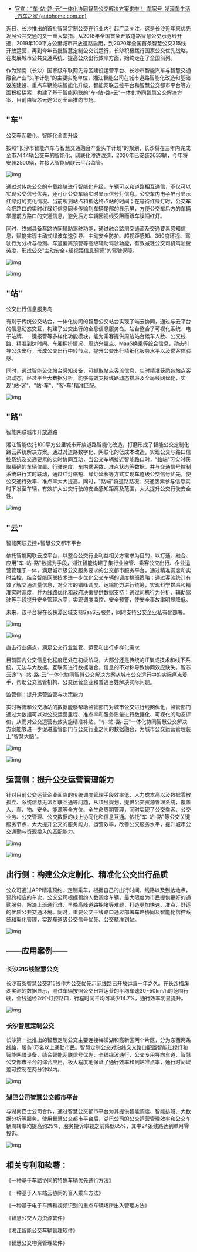- [官宣：“车-站-路-云”一体化协同智慧公交解决方案来啦！_车家号_发现车生活_汽车之家 (autohome.com.cn)](https://chejiahao.autohome.com.cn/info/8488428?reply=reply)

近日，长沙推出的首批智慧定制公交在行业内引起广泛关注，这是长沙近年来优先发展公共交通的又一重大举措。从2018年全国首条开放道路智慧公交示范线开通、2019年100平方公里城市开放道路启用，到2020年全国首条智慧公交315线开放运营，再到今年首批智慧定制公交试运行，长沙积极践行国家公交优先战略，在发展城市公共交通系统、提高公众出行效率方面，始终走在了全国前列。

作为湖南（长沙）国家级车联网先导区建设运营平台、长沙市智能汽车与智慧交通融合产业"头羊计划"的主要实施单位，湘江智能公司在城市道路智能化改造和基础设施建设、重点车辆终端智能化升级、智能网联云控平台和智慧公交都市平台等方面积极探索，构建了基于智能网联的"车-站-路-云"一体化协同智慧公交解决方案，目前由智芯云途公司全面推向市场。

## "车"

公交车网联化、智能化全面升级

按照"长沙市智能汽车与智慧交通融合产业头羊计划"的规划，长沙将在三年内完成全市7444辆公交车的智能化、网联化渗透改造，2020年已安装2633辆，今年将安装2500辆，并接入智能网联云平台监管。

![img](https://cjh.autoimg.cn/chejiahaodfs/g13/M15/04/D4/autohomecar__ChxkrmCKckyAQnwMAAC2cs1kd_A405.png?imageView2/2/w/752|watermark/2/text/5pm66am-5YmN5rK_DQrmsb3ovabkuYvlrrY=/font/5b6u6L2v6ZuF6buR/fontsize/270/fill/d2hpdGU=/dissolve/100/gravity/SouthEast/dx/5/dy/5)

通过对传统公交的车载终端进行智能化升级，车辆可以和道路相互通信，不仅可以实现公交信号优先，还可让公交车辆实时显示信号灯信息。公交车内电子屏可显示红绿灯的变化情况、当前所到站点和抵达终点站的时间；在等待红绿灯时，公交车会把路口的实时红绿灯信息同步传输到车辆尾部的显示屏，方便公交车后方的车辆掌握前方路口的交通信息，避免后方车辆因视线受阻而跟车误闯红灯。

同时，终端具备车路协同辅助驾驶功能，通过融合路测交通流及交通要素感知信息，赋能实现主动式绿波车速引导、主动安全防护、超视距感知、360度环视、驾驶行为分析与检测、车道偏离预警等高级辅助驾驶功能，有效减轻公交司机驾驶疲劳度，形成公交"主动安全+超视距信息预警"的驾驶保障。

![img](https://cjh.autoimg.cn/chejiahaodfs/g13/M06/07/C5/autohomecar__ChsE8mCKck2ALQMQAAEcsT02j4Q759.png?imageView2/2/w/752|watermark/2/text/5pm66am-5YmN5rK_DQrmsb3ovabkuYvlrrY=/font/5b6u6L2v6ZuF6buR/fontsize/270/fill/d2hpdGU=/dissolve/100/gravity/SouthEast/dx/5/dy/5)

![img](https://cjh.autoimg.cn/chejiahaodfs/g13/M08/07/C5/autohomecar__ChsE8mCKck2AcF5KAAESlAEXmyI456.png?imageView2/2/w/752|watermark/2/text/5pm66am-5YmN5rK_DQrmsb3ovabkuYvlrrY=/font/5b6u6L2v6ZuF6buR/fontsize/270/fill/d2hpdGU=/dissolve/100/gravity/SouthEast/dx/5/dy/5)

## "站"

公交出行信息服务岛

有别于传统公交站台，一体化协同的智慧公交站台实现了端云协同，通过与云平台的信息动态交互，构建了公交出行的全息信息服务岛。站台整合了可视化系统、电子站牌、一键报警等多样化功能模块，能为乘客提供周边站台候车人数、公交线路、精准到达时间、车厢拥挤情况、周边兴趣点、MaaS换乘等综合信息，动态引导公众出行，形成公交出行中转节点，提升公交出行精细化服务水平以及乘客体验感。

同时，通过智能公交站台感知设备，可抓取站点客流信息，实时精准获悉各站点客流动态，经过平台大数据分析，能够有效支持线路动态排班及全局线网优化，实现"站-客"、"站-车"、"客-车"精准匹配。

![img](https://cjh.autoimg.cn/chejiahaodfs/g18/M11/0C/CE/autohomecar__ChsE2GCKck6Adbl7AADyrt1Qewo894.png?imageView2/2/w/752|watermark/2/text/5pm66am-5YmN5rK_DQrmsb3ovabkuYvlrrY=/font/5b6u6L2v6ZuF6buR/fontsize/270/fill/d2hpdGU=/dissolve/100/gravity/SouthEast/dx/5/dy/5)

## "路"

智能网联城市开放道路

湘江智能依托100平方公里城市开放道路智能化改造，打磨形成了智能公交定制化路云系统解决方案。通过对道路数字化、网联化的低成本改造，实现公交与路口信控系统及交通要素的实时协同互动，当公交车辆接近智能路口时，"路端"可实时获取精确的车辆位置、行驶速度、车内乘客数、准点状态等数据，并与交通信号控制系统进行实时联动，通过红灯缩短、绿灯延长等方式实现车道级公交信号优先，使公交通行效率、准点率大大提高。同时，"路端"将道路路况、交通因素参与信息实时下发至车辆，有效扩大公交行驶的安全感知距离及范围，大大提升公交行驶安全性。

![img](https://cjh.autoimg.cn/chejiahaodfs/g18/M0E/04/A9/autohomecar__ChxksGCKck-AZJWzAAFzLWSkzSE919.png?imageView2/2/w/752|watermark/2/text/5pm66am-5YmN5rK_DQrmsb3ovabkuYvlrrY=/font/5b6u6L2v6ZuF6buR/fontsize/270/fill/d2hpdGU=/dissolve/100/gravity/SouthEast/dx/5/dy/5)

## "云"

智能网联云控+智慧公交都市平台

依托智能网联云控平台，以整合公交行业利益相关方需求为目的，以打通、融合、应用"车-站-路"数据为手段，湘江智能构建了集行业监管、乘客公交出行、企业运营管理于一体，满足城市级公交服务要求的公交都市服务平台。通过精准调度和实时监控，结合智能网联技术进一步优化公交车辆的调度排班策略；通过客流统计有效了解交通流量信息，对全市的错峰调度、运输能力进行统筹，实现科学排班和精准实时调度，并为线路优化和政府决策提供数据支持；通过司机行为分析、辅助驾驶等手段提升安全管理水平，实现调度监控、安全预警，使安全事故率明显降低。

未来，该平台将在长株潭区域支持SaaS云服务，同时支持公交企业私有化部署。

![img](https://cjh.autoimg.cn/chejiahaodfs/g18/M09/0E/77/autohomecar__ChwEpGCKck-AU-brAACcD4HigA4649.png?imageView2/2/w/752|watermark/2/text/5pm66am-5YmN5rK_DQrmsb3ovabkuYvlrrY=/font/5b6u6L2v6ZuF6buR/fontsize/270/fill/d2hpdGU=/dissolve/100/gravity/SouthEast/dx/5/dy/5)

![img](https://cjh.autoimg.cn/chejiahaodfs/g18/M05/0E/77/autohomecar__ChwEpGCKclCAImU4AABewVGWz6Q951.png?imageView2/2/w/752|watermark/2/text/5pm66am-5YmN5rK_DQrmsb3ovabkuYvlrrY=/font/5b6u6L2v6ZuF6buR/fontsize/270/fill/d2hpdGU=/dissolve/100/gravity/SouthEast/dx/5/dy/5)

直击行业痛点，满足公交行业监管、运营和出行多样化需求

目前国内公交信息化程度还处在初级阶段，大部分还是传统的IT集成技术和线下系统，无法与大数据、互联网进行数据融合，信息的不对称导致协同效应缺失。智芯云途"车-站-路-云"一体化协同智慧公交解决方案从城市公交运行中的实际痛点着手，帮助公交监管机构、公交运营企业和普通百姓解决实际问题。

监管侧：提升运营监管与决策能力

实时客流和公交场站的数据能够帮助监管部门对城市公交进行线网优化，监管部门通过大数据可以对公交运营里程、准点率和服务质量进行数据化、可视化的动态评价，从而对公交运营有效实施精准补贴。"车-站-路-云"一体化协同智慧公交解决方案能够进一步促进监管部门与公交行业之间的数据融合，为城市公交运营管理装上"智慧大脑"。

![img](https://cjh.autoimg.cn/chejiahaodfs/g18/M07/0C/CF/autohomecar__ChsE2GCKclCAfLbjAAE5hUTZCZk565.png?imageView2/2/w/752|watermark/2/text/5pm66am-5YmN5rK_DQrmsb3ovabkuYvlrrY=/font/5b6u6L2v6ZuF6buR/fontsize/270/fill/d2hpdGU=/dissolve/100/gravity/SouthEast/dx/5/dy/5)

![img](https://cjh.autoimg.cn/chejiahaodfs/g18/M0B/0E/77/autohomecar__ChwEpGCKclGAAPQKAAD4-3XZ6vg072.png?imageView2/2/w/752|watermark/2/text/5pm66am-5YmN5rK_DQrmsb3ovabkuYvlrrY=/font/5b6u6L2v6ZuF6buR/fontsize/270/fill/d2hpdGU=/dissolve/100/gravity/SouthEast/dx/5/dy/5)

## 运营侧：提升公交运营管理能力

针对目前公交运营企业面临的传统调度管理手段效率低、人力成本高以及数据零散孤立、系统信息无法互联互通等问题，从顶层规划，提供公交资源管理系统，覆盖人、车、物、安全、能源等全方位、全生命周期管理，同时实现了公交乘客、公交业务、公交管理、公交数据的线上协同化和信息互通。依托"车-站-路"等公交关键服务节点，大大提升公交的服务能力、运营效率，改善公交服务水平，提升城市公交通勤与资源投入的匹配能力。

![img](https://cjh.autoimg.cn/chejiahaodfs/g6/M0A/0D/C0/autohomecar__ChwEmGCKcvyAcsHuAAXspx0ou3M191.png?imageView2/2/w/752|watermark/2/text/5pm66am-5YmN5rK_DQrmsb3ovabkuYvlrrY=/font/5b6u6L2v6ZuF6buR/fontsize/270/fill/d2hpdGU=/dissolve/100/gravity/SouthEast/dx/5/dy/5)

![img](https://cjh.autoimg.cn/chejiahaodfs/g4/M15/26/B6/autohomecar__Chxkl2CKcsWAJy7EAAjIsI1Sr5U985.png?imageView2/2/w/752|watermark/2/text/5pm66am-5YmN5rK_DQrmsb3ovabkuYvlrrY=/font/5b6u6L2v6ZuF6buR/fontsize/270/fill/d2hpdGU=/dissolve/100/gravity/SouthEast/dx/5/dy/5)

## 出行侧：构建公众定制化、精准化公交出行品质

公众可通过APP精准预约、定制乘车，根据自己的出行时间、线路以及到达地点，预约相应的车次，公交公司根据预约人数调度车辆，最大限度为市民提供更好的通勤服务，解决上班通行难、早晚高峰道路拥堵等难题，打造更加快速、准点、舒适的优质公共交通环境。同时，重要公交干线路口通过部署车路协同及智能化信控系统和渠化管理，实现车道级公交信号优先、公交精准到站。



![img](https://cjh.autoimg.cn/chejiahaodfs/g13/M07/04/D4/autohomecar__ChxkrmCKclWAESgUAACj1Ntk35k468.png?imageView2/2/w/752|watermark/2/text/5pm66am-5YmN5rK_DQrmsb3ovabkuYvlrrY=/font/5b6u6L2v6ZuF6buR/fontsize/270/fill/d2hpdGU=/dissolve/100/gravity/SouthEast/dx/5/dy/5)

## ——应用案例——

### 长沙315线智慧公交

长沙首条智慧公交315线作为公交优先示范线路已开放运营一年之久。在长沙梅溪湖实测的数据显示，测试车辆按照公交日常运营的平均车速30~50km/h的范围行驶，全线途经24个灯控路口，行程时间平均可减少14.7%，通行效率明显提升。

![img](https://cjh.autoimg.cn/chejiahaodfs/g13/M15/04/D4/autohomecar__ChxkrmCKclWAFFYnAAEkS_PPamc145.png?imageView2/2/w/752|watermark/2/text/5pm66am-5YmN5rK_DQrmsb3ovabkuYvlrrY=/font/5b6u6L2v6ZuF6buR/fontsize/270/fill/d2hpdGU=/dissolve/100/gravity/SouthEast/dx/5/dy/5)

### 长沙智慧定制公交

长沙第一批推出的智慧定制公交主要连接梅溪湖和高新区两个片区，分为东西两条线路，服务1万名以上通勤市民。智慧定制公交对沿线交叉路口配置智能红绿灯和智能网联设备，结合智能网联信号优先、全线绿波通行、公交专用导向车道、智慧公交都市平台的综合应用，极大程度地保证了通行效率和到站准点率，通行时间误差可控制在两分钟以内。

![img](https://cjh.autoimg.cn/chejiahaodfs/g13/M03/07/D1/autohomecar__ChsE8mCKc2OAd31YAAmhkl0vZCY632.png?imageView2/2/w/752|watermark/2/text/5pm66am-5YmN5rK_DQrmsb3ovabkuYvlrrY=/font/5b6u6L2v6ZuF6buR/fontsize/270/fill/d2hpdGU=/dissolve/100/gravity/SouthEast/dx/5/dy/5)

### 湖巴公司智慧公交都市平台

与湖南巴士公司合作，通过智慧公交都市平台为其提供智能调度、智能排班、大数据分析等服务。使用智慧公交都市平台后，湖巴公司的公交运营管理效率和公交车辆周转率均提高约25%，服务投诉率较之前降低85%，其中24条线路达到单月零投诉。

![img](https://cjh.autoimg.cn/chejiahaodfs/g18/M11/04/AA/autohomecar__ChxksGCKcl2AS8TtAAD2SL7punc946.png?imageView2/2/w/752|watermark/2/text/5pm66am-5YmN5rK_DQrmsb3ovabkuYvlrrY=/font/5b6u6L2v6ZuF6buR/fontsize/270/fill/d2hpdGU=/dissolve/100/gravity/SouthEast/dx/5/dy/5)

## 相关专利和软著：

《一种基于车路协同的特殊车辆优先通行方法》

《一种基于人车站云协同的盲人乘车方法》

《一种基于电子车牌和视频识别的重点车辆场所出入管理方法》

《智慧公交人力资源软件》

《湘江智能公交车辆管理软件》

《智慧公交物资管理软件》